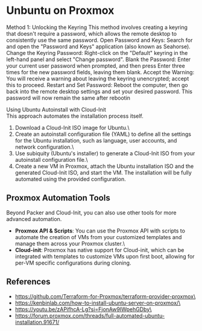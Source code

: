 # Unbuntu on Proxmox


Method 1: Unlocking the Keyring
This method involves creating a keyring that doesn't require a password, which allows the remote desktop to consistently use the same password. 
Open Password and Keys: Search for and open the "Password and Keys" application (also known as Seahorse). 
Change the Keyring Password: Right-click on the "Default" keyring in the left-hand panel and select "Change password". 
Blank the Password: Enter your current user password when prompted, and then press Enter three times for the new password fields, leaving them blank. 
Accept the Warning: You will receive a warning about leaving the keyring unencrypted; accept this to proceed. 
Restart and Set Password: Reboot the computer, then go back into the remote desktop settings and set your desired password. This password will now remain the same after rebootin

Using Ubuntu Autoinstall with Cloud-Init\
This approach automates the installation process itself.

1.  Download a Cloud-Init ISO image for Ubuntu.\
2.  Create an autoinstall configuration file (YAML) to define all the
    settings for the Ubuntu installation, such as language, user
    accounts, and network configuration.\
3.  Use subiquity (Ubuntu's installer) to generate a Cloud-Init ISO from
    your autoinstall configuration file.\
4.  Create a new VM in Proxmox, attach the Ubuntu installation ISO and
    the generated Cloud-Init ISO, and start the VM. The installation
    will be fully automated using the provided configuration.

## Proxmox Automation Tools

Beyond Packer and Cloud-Init, you can also use other tools for more
advanced automation.

-   **Proxmox API & Scripts**: You can use the Proxmox API with scripts
    to automate the creation of VMs from your customized templates and
    manage them across your Proxmox cluster.\
-   **Cloud-init**: Proxmox has native support for Cloud-init, which can
    be integrated with templates to customize VMs upon first boot,
    allowing for per-VM specific configurations during cloning.

## References

-   https://github.com/Terraform-for-Proxmox/terraform-provider-proxmox\
-   https://kenbinlab.com/how-to-install-ubuntu-server-on-proxmox/\
-   https://youtu.be/zAPifhcA-Lg?si=FjonAw9IWpehGDby\
-   https://forum.proxmox.com/threads/full-automated-ubuntu-installation.91671/
